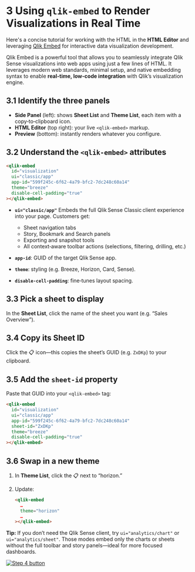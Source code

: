 # 3 Using `qlik-embed` to Render Visualizations in Real Time

Here's a concise tutorial for working with the HTML in the **HTML Editor** and leveraging [Qlik Embed](https://qlik.dev/embed/qlik-embed/why-qlik-embed/) for interactive data visualization development.

Qlik Embed is a powerful tool that allows you to seamlessly integrate Qlik Sense visualizations into web apps using just a few lines of HTML. It leverages modern web standards, minimal setup, and native embedding syntax to enable **real-time, low-code integration** with Qlik’s visualization engine.

## 3.1 Identify the three panels

* **Side Panel** (left): shows **Sheet List** and **Theme List**, each item with a copy‑to‑clipboard icon.
* **HTML Editor** (top right): your live `<qlik-embed>` markup.
* **Preview** (bottom): instantly renders whatever you configure.

## 3.2 Understand the `<qlik-embed>` attributes

```html
<qlik-embed
  id="visualization"
  ui="classic/app"
  app-id="599f245c-6f62-4a79-bfc2-7dc248c60a14"
  theme="breeze"
  disable-cell-padding="true"
></qlik-embed>
```

* **`ui="classic/app"`**
  Embeds the full Qlik Sense Classic client experience into your page. Customers get:

  * Sheet navigation tabs
  * Story, Bookmark and Search panels
  * Exporting and snapshot tools
  * All context‐aware toolbar actions (selections, filtering, drilling, etc.)
* **`app-id`**: GUID of the target Qlik Sense app.
* **`theme`**: styling (e.g. Breeze, Horizon, Card, Sense).
* **`disable-cell-padding`**: fine‑tunes layout spacing.

## 3.3 Pick a sheet to display

In the **Sheet List**, click the name of the sheet you want (e.g. “Sales Overview”).

## 3.4 Copy its Sheet ID

Click the 📋 icon—this copies the sheet’s GUID (e.g. `ZxDKp`) to your clipboard.

## 3.5 Add the `sheet-id` property

Paste that GUID into your `<qlik-embed>` tag:

```html
<qlik-embed
  id="visualization"
  ui="classic/app"
  app-id="599f245c-6f62-4a79-bfc2-7dc248c60a14"
  sheet-id="ZxDKp"
  theme="breeze"
  disable-cell-padding="true"
></qlik-embed>
```

## 3.6 Swap in a new theme

1. In **Theme List**, click the 📋 next to “horizon.”
2. Update:

   ```html
   <qlik-embed
     …
     theme="horizon"
     …
   ></qlik-embed>
   ```

**Tip:** If you don’t need the Qlik Sense client, try `ui="analytics/chart"` or `ui="analytics/sheet"`. Those modes embed only the charts or sheets without the full toolbar and story panels—ideal for more focused dashboards.

[![Step 4 button](https://img.shields.io/badge/Step_3--_Embed_a_complete_analytics_application_>-19426C?style=for-the-badge)](04-full-analytics-embed.md)
